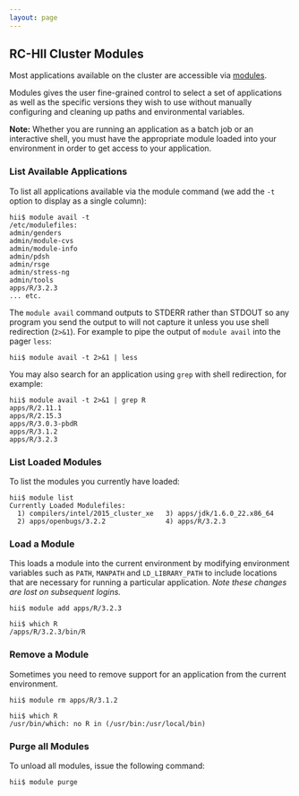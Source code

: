 ```yaml
---
layout: page
---
```


## RC-HII Cluster Modules

Most applications available on the cluster are accessible via [modules](http://modules.sourceforge.net/).

Modules gives the user fine-grained control to select a set of applications as well as the specific versions they wish to use
without manually configuring and cleaning up paths and environmental variables.

**Note:** Whether you are running an application as a batch job or an interactive shell,
you must have the appropriate module loaded into your environment in order to get access to your application.

### List Available Applications

To list all applications available via the module command (we add the `-t` option to display as a single column):

```
hii$ module avail -t
/etc/modulefiles:
admin/genders
admin/module-cvs
admin/module-info
admin/pdsh
admin/rsge
admin/stress-ng
admin/tools
apps/R/3.2.3
... etc.
```

The `module avail` command outputs to STDERR rather than STDOUT so any program you send the output to will not capture it unless you use shell redirection (`2>&1`). For example to pipe the output of `module avail` into the pager `less`:

```
hii$ module avail -t 2>&1 | less
```

You may also search for an application using `grep` with shell redirection, for example:

```
hii$ module avail -t 2>&1 | grep R
apps/R/2.11.1
apps/R/2.15.3
apps/R/3.0.3-pbdR
apps/R/3.1.2
apps/R/3.2.3
```

### List Loaded Modules

To list the modules you currently have loaded:

```
hii$ module list
Currently Loaded Modulefiles:
  1) compilers/intel/2015_cluster_xe   3) apps/jdk/1.6.0_22.x86_64
  2) apps/openbugs/3.2.2               4) apps/R/3.2.3
```

### Load a Module

This loads a module into the current environment by modifying environment variables such as `PATH`, `MANPATH` and `LD_LIBRARY_PATH`
to include locations that are necessary for running a particular application. *Note these changes are lost on subsequent logins.*

```
hii$ module add apps/R/3.2.3

hii$ which R
/apps/R/3.2.3/bin/R
```

### Remove a Module

Sometimes you need to remove support for an application from the current environment.

```
hii$ module rm apps/R/3.1.2

hii$ which R
/usr/bin/which: no R in (/usr/bin:/usr/local/bin)
```

### Purge all Modules

To unload all modules, issue the following command:

```
hii$ module purge
```
